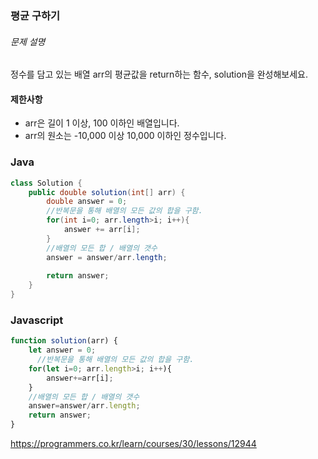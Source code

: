 ### 평균 구하기



###### 문제 설명

정수를 담고 있는 배열 arr의 평균값을 return하는 함수, solution을 완성해보세요.

#### 제한사항

- arr은 길이 1 이상, 100 이하인 배열입니다.
- arr의 원소는 -10,000 이상 10,000 이하인 정수입니다.

### Java

~~~java
class Solution {
    public double solution(int[] arr) {
        double answer = 0;
        //반복문을 통해 배열의 모든 값의 합을 구함.
        for(int i=0; arr.length>i; i++){
            answer += arr[i];
        }
        //배열의 모든 합 / 배열의 갯수
        answer = answer/arr.length;
        
        return answer;
    }
}
~~~



### Javascript

~~~javascript
function solution(arr) {
    let answer = 0;
 	  //반복문을 통해 배열의 모든 값의 합을 구함.
    for(let i=0; arr.length>i; i++){
        answer+=arr[i];
    }
    //배열의 모든 합 / 배열의 갯수
    answer=answer/arr.length;
    return answer;
}
~~~



https://programmers.co.kr/learn/courses/30/lessons/12944
